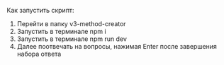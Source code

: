 Как запустить скрипт:

1. Перейти в папку v3-method-creator
2. Запустить в терминале npm i
3. Запустить в терминале npm run dev
4. Далее поотвечать на вопросы, нажимая Enter после завершения набора ответа 
